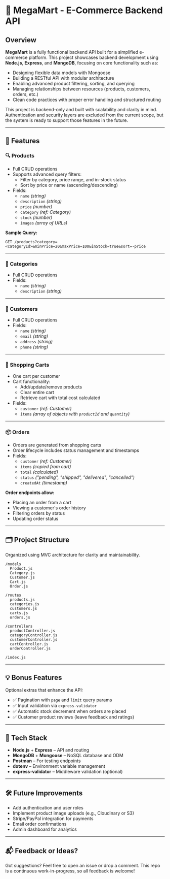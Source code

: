 # 🛒 MegaMart - E-Commerce Backend API

## Overview

**MegaMart** is a fully functional backend API built for a simplified e-commerce platform. This project showcases backend development using **Node.js**, **Express**, and **MongoDB**, focusing on core functionality such as:

- Designing flexible data models with Mongoose  
- Building a RESTful API with modular architecture  
- Enabling advanced product filtering, sorting, and querying  
- Managing relationships between resources (products, customers, orders, etc.)  
- Clean code practices with proper error handling and structured routing  

This project is backend-only and built with scalability and clarity in mind. Authentication and security layers are excluded from the current scope, but the system is ready to support those features in the future.

---

## 🧩 Features

### 🔍 Products

- Full CRUD operations  
- Supports advanced query filters:  
  - Filter by category, price range, and in-stock status  
  - Sort by price or name (ascending/descending)  
- Fields:  
  - `name` *(string)*  
  - `description` *(string)*  
  - `price` *(number)*  
  - `category` *(ref: Category)*  
  - `stock` *(number)*  
  - `images` *(array of URLs)*

**Sample Query:**

```
GET /products?category=<categoryId>&minPrice=20&maxPrice=100&inStock=true&sort=-price
```

---

### 📁 Categories

- Full CRUD operations  
- Fields:  
  - `name` *(string)*  
  - `description` *(string)*

---

### 👤 Customers

- Full CRUD operations  
- Fields:  
  - `name` *(string)*  
  - `email` *(string)*  
  - `address` *(string)*  
  - `phone` *(string)*

---

### 🛒 Shopping Carts

- One cart per customer  
- Cart functionality:  
  - Add/update/remove products  
  - Clear entire cart  
  - Retrieve cart with total cost calculated  
- Fields:  
  - `customer` *(ref: Customer)*  
  - `items` *(array of objects with `productId` and `quantity`)*

---

### 📦 Orders

- Orders are generated from shopping carts  
- Order lifecycle includes status management and timestamps  
- Fields:  
  - `customer` *(ref: Customer)*  
  - `items` *(copied from cart)*  
  - `total` *(calculated)*  
  - `status` *("pending", "shipped", "delivered", "cancelled")*  
  - `createdAt` *(timestamp)*

**Order endpoints allow:**

- Placing an order from a cart  
- Viewing a customer's order history  
- Filtering orders by status  
- Updating order status

---

## 🗂 Project Structure

Organized using MVC architecture for clarity and maintainability.

```
/models
  Product.js
  Category.js
  Customer.js
  Cart.js
  Order.js

/routes
  products.js
  categories.js
  customers.js
  carts.js
  orders.js

/controllers
  productController.js
  categoryController.js
  customerController.js
  cartController.js
  orderController.js

/index.js
```
---

## 💡 Bonus Features

Optional extras that enhance the API:

- ✅ Pagination with `page` and `limit` query params  
- ✅ Input validation via `express-validator`  
- ✅ Automatic stock decrement when orders are placed  
- ✅ Customer product reviews (leave feedback and ratings)

---

## 🚀 Tech Stack

- **Node.js** + **Express** – API and routing  
- **MongoDB** + **Mongoose** – NoSQL database and ODM  
- **Postman** – For testing endpoints  
- **dotenv** – Environment variable management  
- **express-validator** – Middleware validation (optional)

---

## 🛠 Future Improvements

- Add authentication and user roles  
- Implement product image uploads (e.g., Cloudinary or S3)  
- Stripe/PayPal integration for payments  
- Email order confirmations  
- Admin dashboard for analytics

---

## 📬 Feedback or Ideas?

Got suggestions? Feel free to open an issue or drop a comment. This repo is a continuous work-in-progress, so all feedback is welcome!